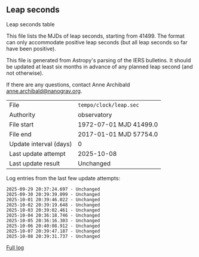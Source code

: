 
## Leap seconds

Leap seconds table

This file lists the MJDs of leap seconds, starting from 41499.
The format can only accommodate positive leap seconds (but all
leap seconds so far have been positive).

This file is generated from Astropy's parsing of the IERS
bulletins. It should be updated at least six months in advance
of any planned leap second (and not otherwise).

If there are any questions, contact Anne Archibald
<anne.archibald@nanograv.org>.

|     |     |
|:--- |:--- |
| File | `tempo/clock/leap.sec` |
| Authority | observatory |
| File start | 1972-07-01 MJD 41499.0 |
| File end | 2017-01-01 MJD 57754.0 |
| Update interval (days) | 0 |
| Last update attempt | 2025-10-08 |
| Last update result | Unchanged |

Log entries from the last few update attempts:
```
2025-09-29 20:37:24.697 - Unchanged
2025-09-30 20:39:39.099 - Unchanged
2025-10-01 20:39:46.022 - Unchanged
2025-10-02 20:39:19.648 - Unchanged
2025-10-03 20:39:02.461 - Unchanged
2025-10-04 20:36:18.746 - Unchanged
2025-10-05 20:36:16.303 - Unchanged
2025-10-06 20:40:08.912 - Unchanged
2025-10-07 20:39:47.187 - Unchanged
2025-10-08 20:39:31.737 - Unchanged
```
[Full log](https://raw.githubusercontent.com/ipta/pulsar-clock-corrections/main/log/tempo/clock/leap.sec.log)
